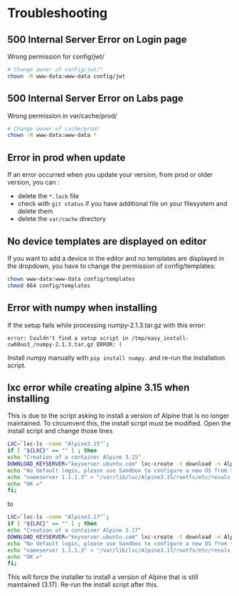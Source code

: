 # Troubleshooting

## 500 Internal Server Error on Login page
Wrong permission for config/jwt/
```bash
# Change owner of config/jwt/*
chown -R www-data:www-data config/jwt
```

## 500 Internal Server Error on Labs page
Wrong permission in var/cache/prod/
```bash
# Change owner of cache/prod/
chown -R www-data:www-data *
```

## Error in prod when update
If an error occurred when you update your version, from prod or older version, you can :

 - delete the `*.lock` file
 - check with `git status` if you have additional file on your filesystem and delete them
 - delete the `var/cache` directory

## No device templates are displayed on editor
If you want to add a device in the editor and no templates are displayed in the dropdown, you have to change the permission of config/templates:
```bash
chown www-data:www-data config/templates
chmod 664 config/templates
```

## Error with numpy when installing

If the setup fails while processing numpy-2.1.3.tar.gz with this error:
    
`error: Couldn't find a setup script in /tmp/easy_install-cw60uo3_/numpy-2.1.3.tar.gz
ERROR: (`
    
 Install numpy manually with `pip install numpy.` and re-run the installation script.
    
## lxc error while creating alpine 3.15 when installing

This is due to the script asking to install a version of Alpine that is no longer maintained.
To circumvent this, the install script must be modified.
Open the install script and change those lines

```bash
LXC=`lxc-ls -name "Alpine3.15"`;
if [ "${LXC}" == "" ] ; then
echo "Creation of a container Alpine 3.15"
DOWNLOAD_KEYSERVER="keyserver.ubuntu.com" lxc-create -t download -n Alpine3.15 -- -d alpine -r 3.15 -a amd64
echo "No default login, please use Sandbox to configure a new OS from this" >> "/var/lib/lxc/Alpine3.15/rootfs/etc/issue"
echo "nameserver 1.1.1.3" > "/var/lib/lxc/Alpine3.15/rootfs/etc/resolv.conf"
echo "OK ✔️"
fi;    
```
to

```bash
LXC=`lxc-ls -name "Alpine3.17"`;
if [ "${LXC}" == "" ] ; then
echo "Creation of a container Alpine 3.17"
DOWNLOAD_KEYSERVER="keyserver.ubuntu.com" lxc-create -t download -n Alpine3.17 -- -d alpine -r 3.17 -a amd64
echo "No default login, please use Sandbox to configure a new OS from this" >> "/var/lib/lxc/Alpine3.17/rootfs/etc/issue"
echo "nameserver 1.1.1.3" > "/var/lib/lxc/Alpine3.17/rootfs/etc/resolv.conf"
echo "OK ✔️"
fi;
```

This will force the installer to install a version of Alpine that is still maintained (3.17).
Re-run the install script after this.


 






    


